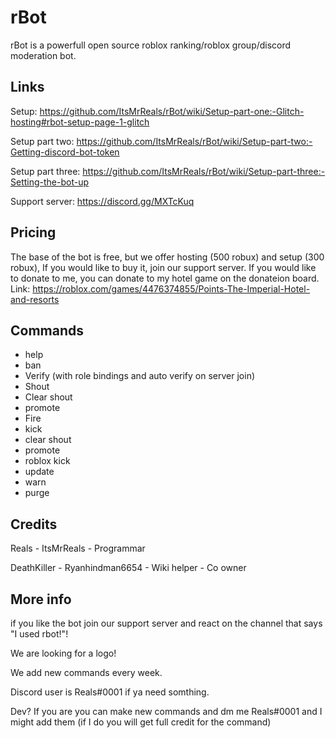 # rBot

rBot is a powerfull open source roblox ranking/roblox group/discord moderation bot.

## Links

Setup: https://github.com/ItsMrReals/rBot/wiki/Setup-part-one:-Glitch-hosting#rbot-setup-page-1-glitch

Setup part two: https://github.com/ItsMrReals/rBot/wiki/Setup-part-two:-Getting-discord-bot-token

Setup part three: https://github.com/ItsMrReals/rBot/wiki/Setup-part-three:-Setting-the-bot-up

Support server: https://discord.gg/MXTcKuq

## Pricing

The base of the bot is free, but we offer hosting (500 robux) and setup (300 robux), If you would like to buy it, join our support server. If you would like to donate to me, you can donate to my hotel game on the donateion board. Link: https://roblox.com/games/4476374855/Points-The-Imperial-Hotel-and-resorts

## Commands

- help
- ban
- Verify (with role bindings and auto verify on server join)
- Shout
- Clear shout
- promote
- Fire
- kick
- clear shout
- promote
- roblox kick
- update
- warn
- purge

## Credits

Reals - ItsMrReals - Programmar

DeathKiller - Ryanhindman6654 - Wiki helper - Co owner

## More info

if you like the bot join our support server and react on the channel that says "I used rbot!"!

We are looking for a logo!

We add new commands every week.

Discord user is Reals#0001 if ya need somthing.

Dev? If you are you can make new commands and dm me Reals#0001 and I might add them (if I do you will get full credit for the command)
